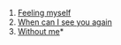 1. [Feeling myself](https://www.youtube.com/watch?v=P8TagRVp_0I)
2. [When can I see you again](https://www.youtube.com/watch?v=Ee9SCW91urE)
3. [Without me](https://www.youtube.com/watch?v=6n5SqwERoOc)*
